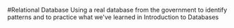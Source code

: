 #Relational Database 
Using a real database from the government to identify patterns and to practice what we've learned in Introduction to Databases
